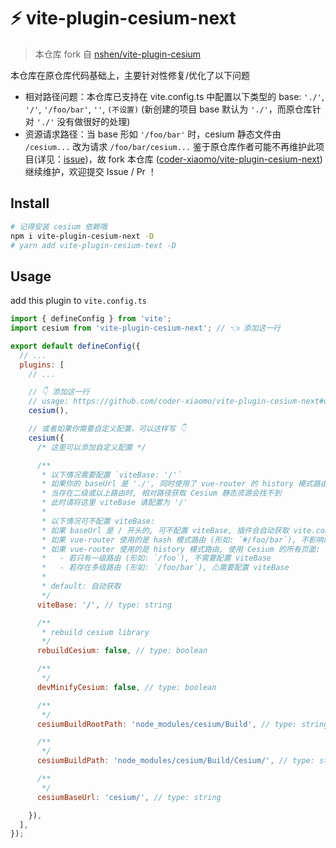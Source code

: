 # ⚡ vite-plugin-cesium-next

> 本仓库 fork 自 [nshen/vite-plugin-cesium](https://github.com/nshen/vite-plugin-cesium)

本仓库在原仓库代码基础上，主要针对性修复/优化了以下问题

- 相对路径问题：本仓库已支持在 vite.config.ts 中配置以下类型的 base: `'./'`, `'/'`, `'/foo/bar'`, `''`, `(不设置)` (新创建的项目 base 默认为 `'./'`，而原仓库针对 `'./'` 没有做很好的处理)
- 资源请求路径：当 base 形如 `'/foo/bar'` 时，cesium 静态文件由 `/cesium...` 改为请求 `/foo/bar/cesium...`
  鉴于原仓库作者可能不再维护此项目(详见：[issue](https://github.com/nshen/vite-plugin-cesium/issues/62#issuecomment-2957419669))，故 fork 本仓库 ([coder-xiaomo/vite-plugin-cesium-next](https://github.com/coder-xiaomo/vite-plugin-cesium-next)) 继续维护，欢迎提交 Issue / Pr ！

## Install

```bash
# 记得安装 cesium 依赖哦
npm i vite-plugin-cesium-next -D
# yarn add vite-plugin-cesium-text -D
```

## Usage

add this plugin to `vite.config.ts`

```js
import { defineConfig } from 'vite';
import cesium from 'vite-plugin-cesium-next'; // 👈 添加这一行

export default defineConfig({
  // ...
  plugins: [
    // ...

    // 👇 添加这一行
    // usage: https://github.com/coder-xiaomo/vite-plugin-cesium-next#usage
    cesium(),

    // 或者如果你需要自定义配置，可以这样写 👇
    cesium({
      /* 这里可以添加自定义配置 */

      /**
       * 以下情况需要配置 `viteBase: '/'`
       * 如果你的 baseUrl 是 './', 同时使用了 vue-router 的 history 模式路由
       * 当存在二级或以上路由时, 相对路径获取 Cesium 静态资源会找不到
       * 此时请将这里 viteBase 请配置为 '/'
       *
       * 以下情况可不配置 viteBase:
       * 如果 baseUrl 是 / 开头的, 可不配置 viteBase, 插件会自动获取 vite.config.ts 内 base 配置
       * 如果 vue-router 使用的是 hash 模式路由 (形如: `#/foo/bar`), 不影响静态资源地址, 可不配置 viteBase
       * 如果 vue-router 使用的是 history 模式路由, 使用 Cesium 的所有页面:
       *   - 若只有一级路由 (形如: `/foo`), 不需要配置 viteBase
       *   - 若存在多级路由 (形如: `/foo/bar`), ⚠需要配置 viteBase
       *
       * default: 自动获取
       */
      viteBase: '/', // type: string

      /**
       * rebuild cesium library
       */
      rebuildCesium: false, // type: boolean

      /**
       */
      devMinifyCesium: false, // type: boolean

      /**
       */
      cesiumBuildRootPath: 'node_modules/cesium/Build', // type: string

      /**
       */
      cesiumBuildPath: 'node_modules/cesium/Build/Cesium/', // type: string

      /**
       */
      cesiumBaseUrl: 'cesium/', // type: string

    }),
  ],
});
```

